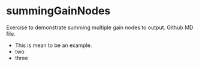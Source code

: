 # summingGainNodes
Exercise to demonstrate summing multiple gain nodes to output.
Github MD file.


* This is mean to be an example.
* two
* three
